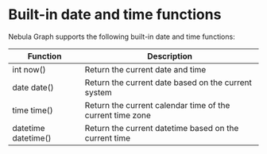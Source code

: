 # Built-in date and time functions

Nebula Graph supports the following built-in date and time functions:

Function| Description |
----  |  ----|
int now()  |Return the current date and time |
date date() |Return the current date based on the current system
time time() |Return the current calendar time of the current time zone
datetime datetime() |Return the current datetime based on the current time
